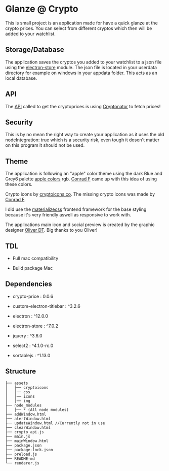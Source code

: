 # Glanze @ Crypto

This is small project is an application made for have a quick glanze at the crypto prices. You can select from different cryptos which then will be added to your watchlist. 

## Storage/Database

The application saves the cryptos you added to your watchlist to a json file using the [electron-store](https://github.com/sindresorhus/electron-store) module. The json file is located in your userdata directory for example on windows in your appdata folder. This acts as an local database.

## API

The [API](https://www.npmjs.com/package/crypto-price) called to get the cryptoprices is using [Cryptonator](https://www.cryptonator.com/) to fetch prices!

## Security

This is by no mean the right way to create your application as it uses the old nodeIntegration: true which is a security risk, even tough it dosen't matter on this program it should not be used.

## Theme

The application is following an "apple" color theme using the dark Blue and Grey6 palette [apple colors](https://developer.apple.com/design/human-interface-guidelines/ios/visual-design/color/) rgb. [Conrad F](https://github.com/conradfogdestam) came up with this idea of using these colors.

Crypto icons by [cryptoicons.co](http://cryptoicons.co/). The missing crypto icons was made by [Conrad F](https://github.com/conradfogdestam).

I did use the [materializecss](https://materializecss.com/) frontend framework for the base styling because it's very friendly aswell as responsive to work with.

The applications main icon and social preview is created by the graphic designer [Oliver DT](https://github.com/olivertd). Big thanks to you Oliver!

## TDL

- Full mac compatibility

- Build package Mac

## Dependencies

- crypto-price : 0.0.6

- custom-electron-titlebar : ^3.2.6

- electron : ^12.0.0

- electron-store : ^7.0.2

- jquery : ^3.6.0

- select2 : ^4.1.0-rc.0

- sortablejs : ^1.13.0

## Structure

```
├── assets
│   ├── cryptoicons
│   │── css
│   │── icons
│   │── img
├── node_modules
│   ├── * (All node modules)
├── addWindow.html
├── alertWindow.html
├── updateWindow.html //Currently not in use
├── clearWindow.html
├── crypto_api.js
├── main.js
├── mainWindow.html
├── package.json
├── package-lock.json
├── preload.js
├── README-md
└── renderer.js
```
